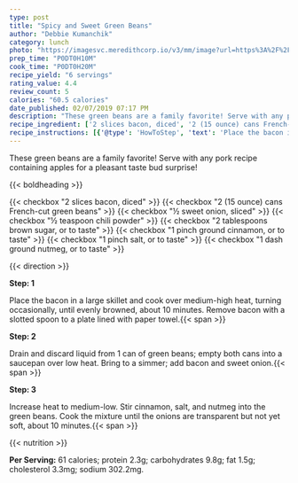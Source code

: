 ```yaml
---
type: post
title: "Spicy and Sweet Green Beans"
author: "Debbie Kumanchik"
category: lunch
photo: "https://imagesvc.meredithcorp.io/v3/mm/image?url=https%3A%2F%2Fimages.media-allrecipes.com%2Fuserphotos%2F7099462.jpg"
prep_time: "P0DT0H10M"
cook_time: "P0DT0H20M"
recipe_yield: "6 servings"
rating_value: 4.4
review_count: 5
calories: "60.5 calories"
date_published: 02/07/2019 07:17 PM
description: "These green beans are a family favorite! Serve with any pork recipe containing apples for a pleasant taste bud surprise!"
recipe_ingredient: ['2 slices bacon, diced', '2 (15 ounce) cans French-cut green beans', '½ sweet onion, sliced', '½ teaspoon chili powder', '2 tablespoons brown sugar, or to taste', '1 pinch ground cinnamon, or to taste', '1 pinch salt, or to taste', '1 dash ground nutmeg, or to taste']
recipe_instructions: [{'@type': 'HowToStep', 'text': 'Place the bacon in a large skillet and cook over medium-high heat, turning occasionally, until evenly browned, about 10 minutes. Remove bacon with a slotted spoon to a plate lined with paper towel.\n'}, {'@type': 'HowToStep', 'text': 'Drain and discard liquid from 1 can of green beans; empty both cans into a saucepan over low heat. Bring to a simmer; add bacon and sweet onion.\n'}, {'@type': 'HowToStep', 'text': 'Increase heat to medium-low. Stir cinnamon, salt, and nutmeg into the green beans. Cook the mixture until the onions are transparent but not yet soft, about 10 minutes.\n'}]
---
```


These green beans are a family favorite! Serve with any pork recipe containing apples for a pleasant taste bud surprise! 

{{< boldheading >}}

{{< checkbox "2 slices bacon, diced" >}}
{{< checkbox "2 (15 ounce) cans French-cut green beans" >}}
{{< checkbox "½  sweet onion, sliced" >}}
{{< checkbox "½ teaspoon chili powder" >}}
{{< checkbox "2 tablespoons brown sugar, or to taste" >}}
{{< checkbox "1 pinch ground cinnamon, or to taste" >}}
{{< checkbox "1 pinch salt, or to taste" >}}
{{< checkbox "1 dash ground nutmeg, or to taste" >}}


{{< direction >}}

**Step: 1**

Place the bacon in a large skillet and cook over medium-high heat, turning occasionally, until evenly browned, about 10 minutes. Remove bacon with a slotted spoon to a plate lined with paper towel.{{< span >}}

**Step: 2**

Drain and discard liquid from 1 can of green beans; empty both cans into a saucepan over low heat. Bring to a simmer; add bacon and sweet onion.{{< span >}}

**Step: 3**

Increase heat to medium-low. Stir cinnamon, salt, and nutmeg into the green beans. Cook the mixture until the onions are transparent but not yet soft, about 10 minutes.{{< span >}}

{{< nutrition >}}

**Per Serving:** 61 calories; protein 2.3g; carbohydrates 9.8g; fat 1.5g; cholesterol 3.3mg; sodium 302.2mg.